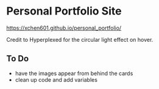 # Personal Portfolio Site

https://xchen601.github.io/personal_portfolio/

Credit to Hyperplexed for the circular light effect on hover.
## To Do
* have the images appear from behind the cards
* clean up code and add variables
